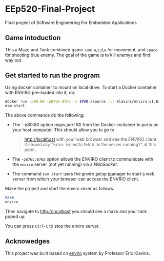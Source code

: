 # EEp520-Final-Project

Final project of Software Engineering For Embedded Applications

Game intoduction
---
This a Maze and Tank combined game. use `a`,`s`,`d`,`w` for movement, and `space` for shooting blue enemy.
The goal of the game is to kill enemys and find way out.

Get started to run the program
---
Using docker container to mount on local drive.
To start a Docker container with ENVIRO pre-loaded into it, do:

```bash
docker run -p80:80 -p8765:8765 -v $PWD:/source -it klavins/enviro:v1.61 bash
esm start
```

The above commands do the following:

- The `-p80:80 option maps *port* 80 from the Docker container to ports on your host computer. This should allow you to go to 
    > [http://localhost](http://localhost)
    with your web browser and see the ENVIRO client. It should say "Error: Failed to fetch. Is the server running?" at this point. 

- The `-p8765:8765` option allows the ENVIRO client to communicate with the `enviro` server (not yet running) via a *WebSocket*.

- The command `esm start` uses the <u>e</u>nviro <u>s</u>etup <u>m</u>anager to start a web server from which your browser can access the ENVRIO client.


Make the project and start the enviro sever as follows.
```bash
make
enviro
```

Then navigate to [http://localhost](http://localhost) you should see a maze and your tank poped up. 

You can press `Ctrl-C` to stop the enviro server. 

Acknowedges
---
This project was built based on [enviro](https://github.com/klavinslab/enviro#dockerhub-images) system by Professor Eric Klavins.
